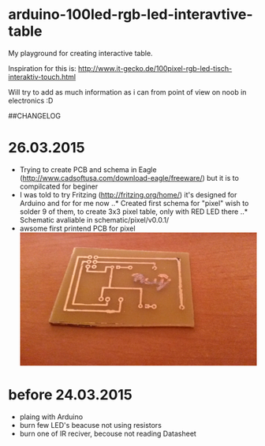 # arduino-100led-rgb-led-interavtive-table
My playground for creating interactive table.


Inspiration for this is: http://www.it-gecko.de/100pixel-rgb-led-tisch-interaktiv-touch.html

Will try to add as much information as i can from point of view on noob in electronics :D







##CHANGELOG


# 26.03.2015

 * Trying to create PCB and schema in Eagle (http://www.cadsoftusa.com/download-eagle/freeware/) but it is to compilcated for beginer
 * I was told to try Fritzing (http://fritzing.org/home/) it's designed for Arduino and for for me now
 ..* Created first schema for "pixel" wish to solder 9 of them, to create 3x3 pixel table, only with RED LED there
 ..* Schematic avaliable in schematic/pixel/v0.0.1/
 * awsome first printend PCB for pixel ![alt tag](https://raw.githubusercontent.com/michalbagrowski/arduino-100led-rgb-led-interavtive-table/master/images/pixel_v0.0.1.jpg)


# before 24.03.2015

 * plaing with Arduino
 * burn few LED's beacuse not using resistors
 * burn one of IR reciver, becouse not reading Datasheet
